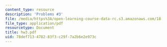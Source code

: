 ```yaml
---
content_type: resource
description: 'Problems #3'
file: /media/https%3A/open-learning-course-data-rc.s3.amazonaws.com/18-s66-the-art-of-counting-spring-2003/78def713478283f3c29f7a2b6e2e973c_hw3.pdf
file_type: application/pdf
resourcetype: Document
title: hw3.pdf
uid: 78def713-4782-83f3-c29f-7a2b6e2e973c
---
```

